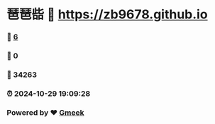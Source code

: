 # 琶琶啙 :link: https://zb9678.github.io 
### :page_facing_up: [6](https://zb9678.github.io/tag.html) 
### :speech_balloon: 0 
### :hibiscus: 34263 
### :alarm_clock: 2024-10-29 19:09:28 
### Powered by :heart: [Gmeek](https://github.com/Meekdai/Gmeek)
